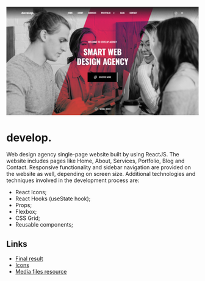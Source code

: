 ![Alt web-desidn-agency](https://raw.githubusercontent.com/artyom285/portfolio/master/assets/portfolio/web-design-agency.png)

# develop.

Web design agency single-page website built by using ReactJS. The website includes pages like Home, About, Services, Portfolio, Blog and Contact. Responsive functionality and sidebar navigation are provided on the website as well, depending on screen size. Additional technologies and techniques involved in the development process are:

* React Icons;
* React Hooks (useState hook);
* Props;
* Flexbox;
* CSS Grid;
* Reusable components;

## Links

* [Final result](https://develop285.netlify.app/)
* [Icons](https://react-icons.github.io/react-icons/)
* [Media files resource](https://unsplash.com/)